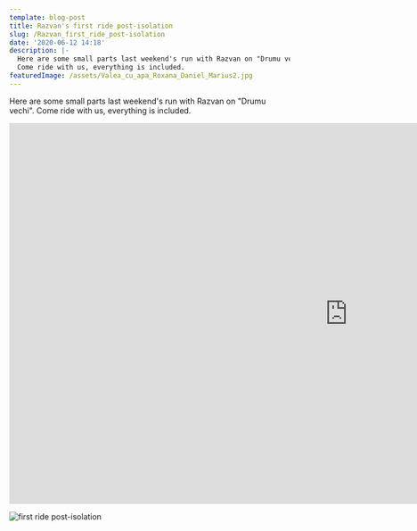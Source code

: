```yaml
---
template: blog-post
title: Razvan's first ride post-isolation
slug: /Razvan_first_ride_post-isolation
date: '2020-06-12 14:18'
description: |-
  Here are some small parts last weekend's run with Razvan on "Drumu vechi".
  Come ride with us, everything is included.
featuredImage: /assets/Valea_cu_apa_Roxana_Daniel_Marius2.jpg
---
```

Here are some small parts last weekend's run with Razvan on "Drumu vechi". Come ride with us, everything is included.

<iframe width="1214" height="683" src="https://www.youtube.com/embed/Ud42WY8KdeA" frameborder="0" allow="accelerometer; autoplay; encrypted-media; gyroscope; picture-in-picture" allowfullscreen></iframe>



![first ride post-isolation](/assets/Valea_cu_apa_Roxana_Daniel_Marius2.jpg "first ride post-isolation")
